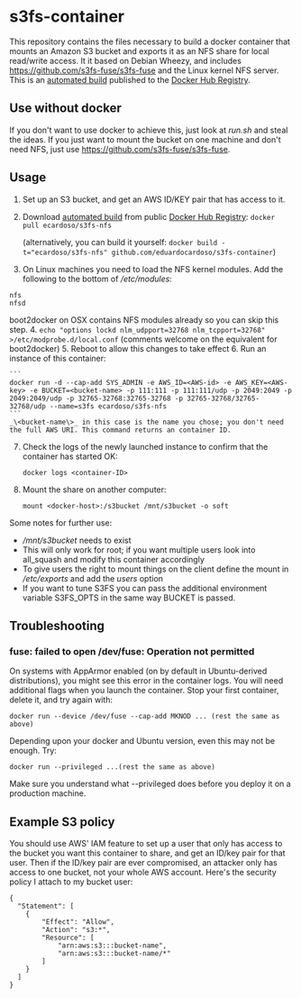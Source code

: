 # s3fs-container
This repository contains the files necessary to build a docker container that mounts an Amazon S3 bucket and exports it as an NFS share for local read/write access. It it based on Debian Wheezy, and includes https://github.com/s3fs-fuse/s3fs-fuse and the Linux kernel NFS server. This is an [automated build](https://hub.docker.com/r/ecardoso/s3fs-nfs/) published to the [Docker Hub Registry](https://hub.docker.com/).

## Use without docker
If you don't want to use docker to achieve this, just look at _run.sh_ and steal the ideas. If you just want to mount the bucket on one machine and don't need NFS, just use https://github.com/s3fs-fuse/s3fs-fuse.

## Usage
1. Set up an S3 bucket, and get an AWS ID/KEY pair that has access to it.
2. Download [automated build](https://registry.hub.docker.com/u/ecardoso/s3fs-nfs/) from public [Docker Hub Registry](https://registry.hub.docker.com/): `docker pull ecardoso/s3fs-nfs`

   (alternatively, you can build it yourself: `docker build -t="ecardoso/s3fs-nfs" github.com/eduardocardoso/s3fs-container`)
3. On Linux machines you need to load the NFS kernel modules. Add the following to the bottom of _/etc/modules_:
```
nfs
nfsd
```
boot2docker on OSX contains NFS modules already so you can skip this step.
4. `echo "options lockd nlm_udpport=32768 nlm_tcpport=32768" >/etc/modprobe.d/local.conf` (comments welcome on the equivalent for boot2docker)
5. Reboot to allow this changes to take effect 
6. Run an instance of this container:

    ```
    docker run -d --cap-add SYS_ADMIN -e AWS_ID=<AWS-id> -e AWS_KEY=<AWS-key> -e BUCKET=<bucket-name> -p 111:111 -p 111:111/udp -p 2049:2049 -p 2049:2049/udp -p 32765-32768:32765-32768 -p 32765-32768/32765-32768/udp --name=s3fs ecardoso/s3fs-nfs
    ```
    _\<bucket-name\>_ in this case is the name you chose; you don't need the full AWS URI. This command returns an container ID.
7. Check the logs of the newly launched instance to confirm that the container has started OK:

    ```
    docker logs <container-ID>
    ```
8. Mount the share on another computer:

    ```
    mount <docker-host>:/s3bucket /mnt/s3bucket -o soft
    ```
Some notes for further use:
* _/mnt/s3bucket_ needs to exist
* This will only work for root; if you want multiple users look into all_squash and modify this container accordingly
* To give users the right to mount things on the client define the mount in _/etc/exports_ and add the _users_ option
* If you want to tune S3FS you can pass the additional environment variable S3FS_OPTS in the same way BUCKET is passed.

## Troubleshooting
### fuse: failed to open /dev/fuse: Operation not permitted
On systems with AppArmor enabled (on by default in Ubuntu-derived distributions), you might see this error in the container logs. You will need additional flags when you launch the container. Stop your first container, delete it, and try again with:
```
docker run --device /dev/fuse --cap-add MKNOD ... (rest the same as above)
```
Depending upon your docker and Ubuntu version, even this may not be enough. Try:
```
docker run --privileged ...(rest the same as above)
``` 
Make sure you understand what --privileged does before you deploy it on a production machine.

## Example S3 policy
You should use AWS' IAM feature to set up a user that only has access to the bucket you want this container to share, and get an ID/key pair for that user. Then if the ID/key pair are ever compromised, an attacker only has access to one bucket, not your whole AWS account. Here's the security policy I attach to my bucket user:
```
{
  "Statement": [
    {
        "Effect": "Allow",
        "Action": "s3:*",
        "Resource": [
            "arn:aws:s3:::bucket-name",
            "arn:aws:s3:::bucket-name/*"
        ]
    }
  ]
}
```
